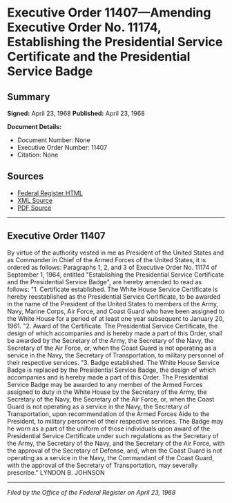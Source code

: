 # Executive Order 11407—Amending Executive Order No. 11174, Establishing the Presidential Service Certificate and the Presidential Service Badge

## Summary

**Signed:** April 23, 1968
**Published:** April 23, 1968

**Document Details:**
- Document Number: None
- Executive Order Number: 11407
- Citation: None

## Sources
- [Federal Register HTML](https://www.presidency.ucsb.edu/documents/executive-order-11407-amending-executive-order-no-11174-establishing-the-presidential)
- [XML Source](None)
- [PDF Source](None)

---

## Executive Order 11407

By virtue of the authority vested in me as President of the United States and as Commander in Chief of the Armed Forces of the United States, it is ordered as follows:
Paragraphs 1, 2, and 3 of Executive Order No. 11174 of September 1, 1964, entitled "Establishing the Presidential Service Certificate and the Presidential Service Badge", are hereby amended to read as follows:
"1. Certificate established. The White House Service Certificate is hereby reestablished as the Presidential Service Certificate, to be awarded in the name of the President of the United States to members of the Army, Navy, Marine Corps, Air Force, and Coast Guard who have been assigned to the White House for a period of at least one year subsequent to January 20, 1961.
"2. Award of the Certificate. The Presidential Service Certificate, the design of which accompanies and is hereby made a part of this Order, shall be awarded by the Secretary of the Army, the Secretary of the Navy, the Secretary of the Air Force, or, when the Coast Guard is not operating as a service in the Navy, the Secretary of Transportation, to military personnel of their respective services.
"3. Badge established. The White House Service Badge is replaced by the Presidential Service Badge, the design of which accompanies and is hereby made a part of this Order. The Presidential Service Badge may be awarded to any member of the Armed Forces assigned to duty in the White House by the Secretary of the Army, the Secretary of the Navy, the Secretary of the Air Force, or, when the Coast Guard is not operating as a service in the Navy, the Secretary of Transportation, upon recommendation of the Armed Forces Aide to the President, to military personnel of their respective services. The Badge may he worn as a part of the uniform of those individuals upon award of the Presidential Service Certificate under such regulations as the Secretary of the Army, the Secretary of the Navy, and the Secretary of the Air Force, with the approval of the Secretary of Defense, and, when the Coast Guard is not operating as a service in the Navy, the Commandant of the Coast Guard, with the approval of the Secretary of Transportation, may severally prescribe."
LYNDON B. JOHNSON

---

*Filed by the Office of the Federal Register on April 23, 1968*
